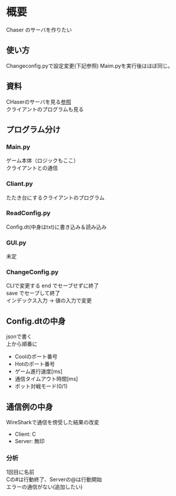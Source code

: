 
# 概要

Chaser のサーバを作りたい

## 使い方

Changeconfig.pyで設定変更(下記参照)
Maim.pyを実行後はほぼ同じ。

## 資料

CHaserのサーバを見る[参照](http://www.procon-asahikawa.org/files/2020U16rule.pdf)  
クライアントのプログラムも見る

## プログラム分け

### Main.py

ゲーム本体（ロジックもここ）  
クライアントとの通信

### Cliant.py

たたき台にするクライアントのプログラム

### ReadConfig.py

Config.dt(中身はtxt)に書き込み＆読み込み  

### GUI.py

未定

### ChangeConfig.py

CLIで変更する
end でセーブせずに終了  
save でセーブして終了  
インデックス入力 → 値の入力で変更

## Config.dtの中身

jsonで書く  
上から順番に  

- Coolのポート番号
- Hotのポート番号
- ゲーム進行速度[ms]
- 通信タイムアウト時間[ms]
- ボット対戦モード(0/1)

## 通信例の中身

WireSharkで通信を傍受した結果の改変  

- Client: C  
- Server: 無印

### 分析

1回目に名前  
Cの#は行動終了、Serverの@は行動開始  
エラーの通信がない(追加したい)
